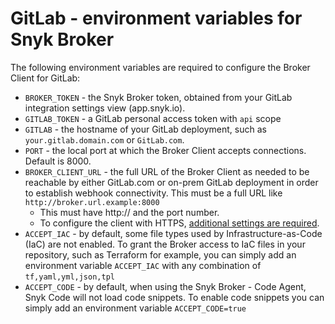 # GitLab - environment variables for Snyk Broker

The following environment variables are required to configure the Broker Client for GitLab:

* `BROKER_TOKEN` - the Snyk Broker token, obtained from your GitLab integration settings view (app.snyk.io).
* `GITLAB_TOKEN` - a GitLab personal access token with `api` scope
* `GITLAB` - the hostname of your GitLab deployment, such as `your.gitlab.domain.com` or `GitLab.com`.
* `PORT` - the local port at which the Broker Client accepts connections. Default is 8000.
* `BROKER_CLIENT_URL` - the full URL of the Broker Client as needed to be reachable by either GitLab.com or on-prem GitLab deployment in order to establish webhook connectivity. This must be a full URL like `http://broker.url.example:8000`
  * This must have http:// and the port number.
  * To configure the client with HTTPS, [additional settings are required](https://docs.snyk.io/snyk-admin/snyk-broker/install-and-configure-broker-using-docker/advanced-configuration-for-snyk-broker-docker-installation/https-for-broker-client-with-docker).
* `ACCEPT_IAC` - by default, some file types used by Infrastructure-as-Code (IaC) are not enabled. To grant the Broker access to IaC files in your repository, such as Terraform for example, you can simply add an environment variable `ACCEPT_IAC` with any combination of `tf,yaml,yml,json,tpl`
* `ACCEPT_CODE` - by default, when using the Snyk Broker - Code Agent, Snyk Code will not load code snippets. To enable code snippets you can simply add an environment variable `ACCEPT_CODE=true`
